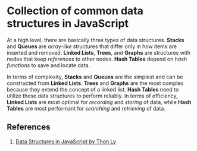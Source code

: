 # Collection of common data structures in JavaScript

At a high level, there are basically three types of data structures. **Stacks** and **Queues** are *array-like* structures that differ only in how items are inserted and removed. **Linked Lists**, **Trees**, and **Graphs** are structures with nodes that keep *references* to other nodes. **Hash Tables** depend on *hash functions* to save and locate data.

In terms of complexity, **Stacks** and **Queues** are the simplest and can be constructed from **Linked Lists**. **Trees** and **Graphs** are the most complex because they extend the concept of a linked list. **Hash Tables** need to utilize these data structures to perform reliably. In terms of efficiency, **Linked Lists** are most optimal for *recording* and *storing* of data, while **Hash Tables** are most performant for *searching* and *retrieving* of data.

## References

1. [Data Structures in JavaScript by Thon Ly](https://medium.com/siliconwat/data-structures-in-javascript-1b9aed0ea17c)